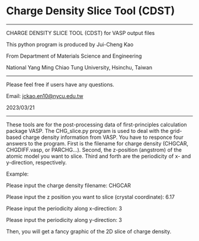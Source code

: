 # Charge Density Slice Tool (CDST)

*********************************************************
CHARGE DENSITY SLICE TOOL (CDST) for VASP output files

This python program is produced by Jui-Cheng Kao

From Department of Materials Science and Engineering

National Yang Ming Chiao Tung University, Hsinchu, Taiwan

*********************************************************
Please feel free if users have any questions.

Email: jckao.en10@nycu.edu.tw

2023/03/21

*********************************************************

These tools are for the post-processing data of first-principles calculation package VASP.
The CHG_slice.py program is used to deal with the grid-based charge density information from VASP.
You have to responce four answers to the program.
First is the filename for charge density (CHGCAR, CHGDIFF.vasp, or PARCHG...).
Second, the z-position (angstrom) of the atomic model you want to slice.
Third and forth are the periodicity of x- and y-direction, respectively.

Example:

Please input the charge density filename: CHGCAR

Please input the z position you want to slice (crystal coordinate): 6.17

Please input the periodicity along x-direction: 3

Please input the periodicity along y-direction: 3


Then, you will get a fancy graphic of the 2D slice of charge density.
